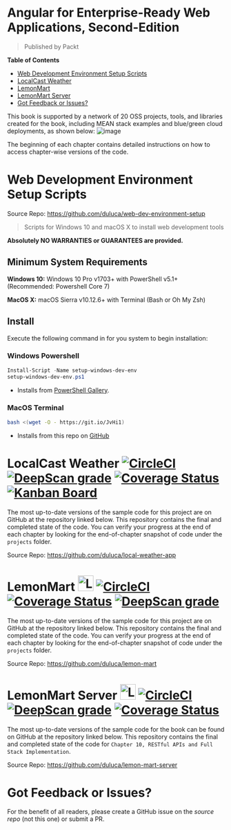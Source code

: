 # Angular for Enterprise-Ready Web Applications, Second-Edition
> Published by Packt

**Table of Contents**

- [Web Development Environment Setup Scripts](#web-development-environment-setup-scripts)
- [LocalCast Weather](#localcast-weather)
- [LemonMart](#lemonmart)
- [LemonMart Server](#lemonmart-server)
- [Got Feedback or Issues?](#got-feedback-or-issues?)

This book is supported by a network of 20 OSS projects, tools, and libraries created for the book, including MEAN stack examples and blue/green cloud deployments, as shown below:
![image](https://user-images.githubusercontent.com/822159/82948621-183c9b00-9f70-11ea-9e66-25c46b30bd86.png)

The beginning of each chapter contains detailed instructions on how to access chapter-wise versions of the code. 

# Web Development Environment Setup Scripts

Source Repo: https://github.com/duluca/web-dev-environment-setup

> Scripts for Windows 10 and macOS X to install web development tools

__Absolutely NO WARRANTIES or GUARANTEES are provided.__

## Minimum System Requirements
__Windows 10:__ Windows 10 Pro v1703+ with PowerShell v5.1+ (Recommended: Powershell Core 7)

__MacOS X:__ macOS Sierra v10.12.6+ with Terminal (Bash or Oh My Zsh)

## Install

Execute the following command in for you system to begin installation:

### Windows Powershell
```powershell
Install-Script -Name setup-windows-dev-env
setup-windows-dev-env.ps1
```
* Installs from [PowerShell Gallery](https://www.powershellgallery.com/packages/setup-windows-dev-env).

### MacOS Terminal
```bash
bash <(wget -O - https://git.io/JvHi1)
```
* Installs from this repo on [GitHub](https://git.io/JvHi1)

# LocalCast Weather [![CircleCI](https://circleci.com/gh/duluca/local-weather-app/tree/master.svg?style=svg)](https://circleci.com/gh/duluca/local-weather-app/tree/master) [![DeepScan grade](https://deepscan.io/api/teams/1906/projects/5034/branches/39254/badge/grade.svg)](https://deepscan.io/dashboard#view=project&tid=1906&pid=5034&bid=39254) [![Coverage Status](https://coveralls.io/repos/github/duluca/local-weather-app/badge.svg?branch=master)](https://coveralls.io/github/duluca/local-weather-app?branch=master) [![Kanban Board](https://img.shields.io/badge/Kanban-View%20Project%20Status-blue)](https://github.com/duluca/local-weather-app/projects/1)

The most up-to-date versions of the sample code for this project are on GitHub at the repository linked below. This repository contains the final and completed state of the code. You can verify your progress at the end of each chapter by looking for the end-of-chapter snapshot of code under the `projects` folder.

Source Repo: https://github.com/duluca/local-weather-app

# LemonMart <img src="https://user-images.githubusercontent.com/822159/76695715-1cd40180-6659-11ea-8815-00f0e1d7a209.png" alt="LemonMart" width="36"/> [![CircleCI](https://circleci.com/gh/duluca/lemon-mart.svg?style=svg)](https://circleci.com/gh/duluca/lemon-mart) [![Coverage Status](https://coveralls.io/repos/github/duluca/lemon-mart/badge.svg?branch=master)](https://coveralls.io/github/duluca/lemon-mart?branch=master) [![DeepScan grade](https://deepscan.io/api/projects/2669/branches/18284/badge/grade.svg)](https://deepscan.io/dashboard#view=project&pid=2669&bid=18284)

The most up-to-date versions of the sample code for this project are on GitHub at the repository linked below. This repository contains the final and completed state of the code. You can verify your progress at the end of each chapter by looking for the end-of-chapter snapshot of code under the `projects` folder.

Source Repo: https://github.com/duluca/lemon-mart

# LemonMart Server <img src="https://user-images.githubusercontent.com/822159/76695774-8f44e180-6659-11ea-9dea-23cd61fbd2f4.png" alt="LemonMart Server" width="36"/> [![CircleCI](https://circleci.com/gh/duluca/lemon-mart-server/tree/master.svg?style=svg)](https://circleci.com/gh/duluca/lemon-mart-server/tree/master) [![DeepScan grade](https://deepscan.io/api/teams/1906/projects/7949/branches/88772/badge/grade.svg)](https://deepscan.io/dashboard#view=project&tid=1906&pid=7949&bid=88772) [![Coverage Status](https://coveralls.io/repos/github/duluca/lemon-mart-server/badge.svg?branch=master)](https://coveralls.io/github/duluca/lemon-mart-server?branch=master)

The most up-to-date versions of the sample code for the book can be found on GitHub at the repository linked below. This repository contains the final and completed state of the code for `Chapter 10, RESTful APIs and Full Stack Implementation`.

Source Repo: https://github.com/duluca/lemon-mart-server

# Got Feedback or Issues?

For the benefit of all readers, please create a GitHub issue on the _source repo_ (not this one) or submit a PR.
